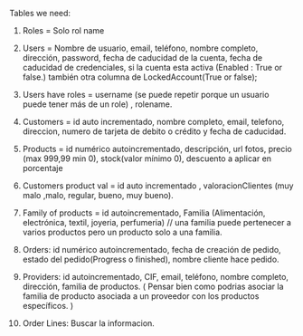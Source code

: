 
Tables we need:

1) Roles =  Solo rol name

2) Users =  Nombre de usuario, email, teléfono, nombre completo, dirección, password, fecha de caducidad de la cuenta, fecha de caducidad de credenciales, si la cuenta esta activa (Enabled : True or false.) también otra columna de LockedAccount(True or false);

3) Users have roles = username (se puede repetir porque un usuario puede tener más de un role) , rolename.

4) Customers = id auto incrementado, nombre completo, email, telefono, direccion, numero de tarjeta de debito o crédito y fecha de caducidad.

5)  Products = id numérico autoincrementado, descripción, url fotos, precio (max 999,99 min 0), stock(valor mínimo 0), descuento a aplicar en porcentaje

6) Customers product val =  id auto incrementado , valoracionClientes (muy malo ,malo, regular, bueno, muy bueno).

7) Family of products = id autoincrementado, Familia (Alimentación, electrónica, textil, joyeria, perfumeria) // una familia puede pertenecer a  varios productos pero un producto solo a una familia.

8) Orders: id numérico autoincrementado,  fecha de creación de pedido, estado del pedido(Progress o finished), nombre cliente hace pedido.

9) Providers: id autoincrementado, CIF, email, teléfono, nombre completo, dirección, familia de productos. ( Pensar bien como podrias asociar la familia de producto asociada a un proveedor con los productos específicos. )

10) Order Lines: Buscar la informacion. 
